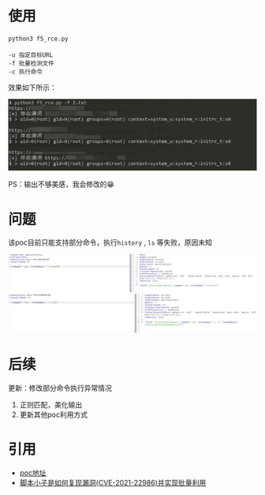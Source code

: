 # 使用

```
python3 f5_rce.py 

-u 指定目标URL
-f 批量检测文件
-c 执行命令
```

效果如下所示：

![](./1.png)

PS：输出不够美感，我会修改的😁

# 问题

该poc目前只能支持部分命令，执行`history` , `ls` 等失败，原因未知

![](./2.png)
![](./3.png)

# 后续

更新：修改部分命令执行异常情况

1. 正则匹配，美化输出
2. 更新其他poc利用方式

# 引用

+ [poc地址](https://twitter.com/wugeej/status/1372392693989445635)
+ [脚本小子是如何复现漏洞(CVE-2021-22986)并实现批量利用](https://mp.weixin.qq.com/s/cavKq04hNU5pJoTBiPMZkw)


